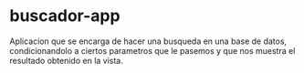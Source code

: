 # buscador-app
Aplicacion que se encarga de hacer una busqueda en una base de datos, condicionandolo a ciertos parametros que le pasemos y que nos muestra el resultado obtenido en la vista.
